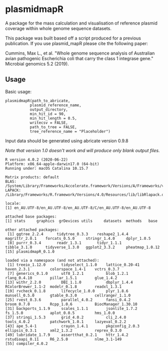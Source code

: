 # plasmidmapR
A package for the mass calculation and visualisation of reference plasmid coverage within whole genome sequence datasets.

This package was built based off a script produced for a previous publication. If you use plasmid_mapR please cite the following paper:

Cummins, Max L., et al. "Whole genome sequence analysis of Australian avian pathogenic Escherichia coli that carry the class 1 integrase gene." Microbial genomics 5.2 (2019).


## Usage

Basic usage:

```
plasmidmapR(path_to_abricate,
           plasmid_reference_name,
           output_directory,
           min_hit_id = 90,
           min_hit_length = 0.5,
           writecsv = FALSE,
           path_to_tree = FALSE,
           tree_reference_name = "Placeholder")
```

Input data should be generated using abricate version 0.9.8

*Note that version 1.0 doesn't work and will produce only blank output files.*

```
R version 4.0.2 (2020-06-22)
Platform: x86_64-apple-darwin17.0 (64-bit)
Running under: macOS Catalina 10.15.7

Matrix products: default
BLAS:   /System/Library/Frameworks/Accelerate.framework/Versions/A/Frameworks/vecLib.framework/Versions/A/libBLAS.dylib
LAPACK: /Library/Frameworks/R.framework/Versions/4.0/Resources/lib/libRlapack.dylib

locale:
[1] en_AU.UTF-8/en_AU.UTF-8/en_AU.UTF-8/C/en_AU.UTF-8/en_AU.UTF-8

attached base packages:
[1] stats     graphics  grDevices utils     datasets  methods   base     

other attached packages:
 [1] ggtree_2.2.4      tidytree_0.3.3    reshape2_1.4.4    magrittr_2.0.1    forcats_0.5.0     stringr_1.4.0     dplyr_1.0.5      
 [8] purrr_0.3.4       readr_1.3.1       tidyr_1.1.1       tibble_3.1.0      tidyverse_1.3.0   ggplot2_3.3.2     pheatmap_1.0.12  
[15] plasmidmapR_0.1.0

loaded via a namespace (and not attached):
 [1] treeio_1.12.0       tidyselect_1.1.0    lattice_0.20-41     haven_2.3.1         colorspace_1.4-1    vctrs_0.3.7        
 [7] generics_0.1.0      utf8_1.2.1          blob_1.2.1          rlang_0.4.10        pillar_1.5.1        glue_1.4.2         
[13] withr_2.2.0         DBI_1.1.0           dbplyr_1.4.4        RColorBrewer_1.1-2  modelr_0.1.8        readxl_1.3.1       
[19] rvcheck_0.1.8       lifecycle_1.0.0     plyr_1.8.6          munsell_0.5.0       gtable_0.3.0        cellranger_1.1.0   
[25] rvest_0.3.6         parallel_4.0.2      fansi_0.4.2         broom_0.7.0         Rcpp_1.0.6          BiocManager_1.30.10
[31] backports_1.1.9     scales_1.1.1        jsonlite_1.7.2      fs_1.5.0            aplot_0.0.5         hms_1.0.0          
[37] stringi_1.5.3       grid_4.0.2          cli_2.4.0           tools_4.0.2         patchwork_1.0.1     lazyeval_0.2.2     
[43] ape_5.4-1           crayon_1.4.1        pkgconfig_2.0.3     ellipsis_0.3.1      xml2_1.3.2          reprex_0.3.0       
[49] lubridate_1.7.9     assertthat_0.2.1    httr_1.4.2          rstudioapi_0.11     R6_2.5.0            nlme_3.1-149       
[55] compiler_4.0.2     
```
